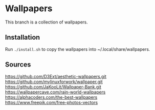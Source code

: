 # Wallpapers
This branch is a collection of wallpapers.

## Installation
Run `./install.sh` to copy the wallpapers into ~/.local/share/wallpapers.

## Sources
https://github.com/D3Ext/aesthetic-wallpapers.git
https://github.com/mylinuxforwork/wallpaper.git
https://github.com/JaKooLit/Wallpaper-Bank.git
https://wallpapercave.com/rain-world-wallpapers
https://alphacoders.com/the-best-wallpapers
https://www.freepik.com/free-photos-vectors
